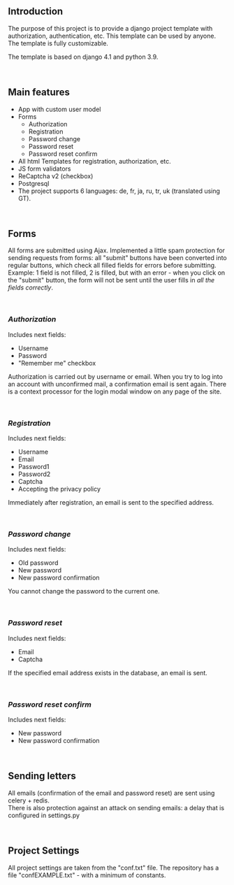 ## Introduction

The purpose of this project is to provide a django project template with authorization, authentication, etc. This template can be used by anyone. The template is fully customizable.

The template is based on django 4.1 and python 3.9.

<br>

## Main features
- App with custom user model
- Forms
  - Authorization
  - Registration
  - Password change
  - Password reset 
  - Password reset confirm
- All html Templates for registration, authorization, etc.
- JS form validators
- ReCaptcha v2 (checkbox)
- Postgresql
- The project supports 6 languages: de, fr, ja, ru, tr, uk (translated using GT).

<br>

## Forms

All forms are submitted using Ajax. Implemented a little spam protection for sending requests from forms:
all "submit" buttons have been converted into regular buttons, which check all filled fields for errors before submitting. Example: 1 field is not filled, 2 is filled, but with an error - when you click on the "submit" button, the form will not be sent until the user fills in *all the fields correctly*.

<br>

### *Authorization*

Includes next fields:
- Username
- Password
- "Remember me" checkbox

Authorization is carried out by username or email. When you try to log into an account with unconfirmed mail, a confirmation email is sent again. There is a context processor for the login modal window on any page of the site.

<br>

### *Registration*

Includes next fields: 
- Username
- Email
- Password1
- Password2
- Captcha
- Accepting the privacy policy

Immediately after registration, an email is sent to the specified address.

<br>

### *Password change*

Includes next fields:
- Old password
- New password
- New password confirmation

You cannot change the password to the current one.

<br>

### *Password reset*

Includes next fields:
- Email
- Captcha

If the specified email address exists in the database, an email is sent.

<br>

### *Password reset confirm*

Includes next fields:
- New password
- New password confirmation

<br>

## Sending letters

All emails (confirmation of the email and password reset) are sent using celery + redis.<br>
There is also protection against an attack on sending emails: a delay that is configured in settings.py

<br>

## Project Settings
All project settings are taken from the "conf.txt" file.
The repository has a file "confEXAMPLE.txt" - with a minimum of constants.
